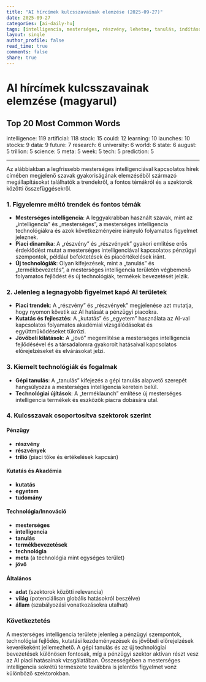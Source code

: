 ```yaml
---
title: "AI hírcímek kulcsszavainak elemzése (2025-09-27)"
date: 2025-09-27
categories: [ai-daily-hu]
tags: [intelligencia, mesterséges, részvény, lehetne, tanulás, indítások, részvények, adat, jövő, kutatás, egyetem, világ, állam, augusztus, trillió, tudomány, meta, hét, tech, előrejelzés]
layout: single
author_profile: false
read_time: true
comments: false
share: true
---
```


# AI hírcímek kulcsszavainak elemzése (magyarul)

## Top 20 Most Common Words

intelligence: 119
artificial: 118
stock: 15
could: 12
learning: 10
launches: 10
stocks: 9
data: 9
future: 7
research: 6
university: 6
world: 6
state: 6
august: 5
trillion: 5
science: 5
meta: 5
week: 5
tech: 5
prediction: 5

---

Az alábbiakban a legfrissebb mesterséges intelligenciával kapcsolatos hírek címében megjelenő szavak gyakoriságának elemzéséből származó megállapításokat találhatók a trendekről, a fontos témákról és a szektorok közötti összefüggésekről.

### 1. Figyelemre méltó trendek és fontos témák
- **Mesterséges intelligencia**: A leggyakrabban használt szavak, mint az „intelligencia” és „mesterséges”, a mesterséges intelligencia technológiákra és azok következményeire irányuló folyamatos figyelmet jeleznek.
- **Piaci dinamika**: A „részvény” és „részvények” gyakori említése erős érdeklődést mutat a mesterséges intelligenciával kapcsolatos pénzügyi szempontok, például befektetések és piacértékelések iránt.
- **Új technológiák**: Olyan kifejezések, mint a „tanulás” és „termékbevezetés”, a mesterséges intelligencia területén végbemenő folyamatos fejlődést és új technológiák, termékek bevezetését jelzik.

### 2. Jelenleg a legnagyobb figyelmet kapó AI területek
- **Piaci trendek**: A „részvény” és „részvények” megjelenése azt mutatja, hogy nyomon követik az AI hatását a pénzügyi piacokra.
- **Kutatás és fejlesztés**: A „kutatás” és „egyetem” használata az AI-val kapcsolatos folyamatos akadémiai vizsgálódásokat és együttműködéseket tükrözi.
- **Jövőbeli kilátások**: A „jövő” megemlítése a mesterséges intelligencia fejlődésével és a társadalomra gyakorolt hatásaival kapcsolatos előrejelzéseket és elvárásokat jelzi.

### 3. Kiemelt technológiák és fogalmak
- **Gépi tanulás**: A „tanulás” kifejezés a gépi tanulás alapvető szerepét hangsúlyozza a mesterséges intelligencia keretein belül.
- **Technológiai újítások**: A „terméklaunch” említése új mesterséges intelligencia termékek és eszközök piacra dobására utal.

### 4. Kulcsszavak csoportosítva szektorok szerint

#### Pénzügy
- **részvény**
- **részvények**
- **trilió** (piaci tőke és értékelések kapcsán)

#### Kutatás és Akadémia
- **kutatás**
- **egyetem**
- **tudomány**

#### Technológia/Innováció
- **mesterséges**
- **intelligencia**
- **tanulás**
- **termékbevezetések**
- **technológia**
- **meta** (a technológia mint egységes terület)
- **jövő**

#### Általános
- **adat** (szektorok közötti relevancia)
- **világ** (potenciálisan globális hatásokról beszélve)
- **állam** (szabályozási vonatkozásokra utalhat)

### Következtetés
A mesterséges intelligencia területe jelenleg a pénzügyi szempontok, technológiai fejlődés, kutatási kezdeményezések és jövőbeli előrejelzések keverékeként jellemezhető. A gépi tanulás és az új technológiai bevezetések különösen fontosak, míg a pénzügyi szektor aktívan részt vesz az AI piaci hatásainak vizsgálatában. Összességében a mesterséges intelligencia sokrétű természete továbbra is jelentős figyelmet vonz különböző szektorokban.